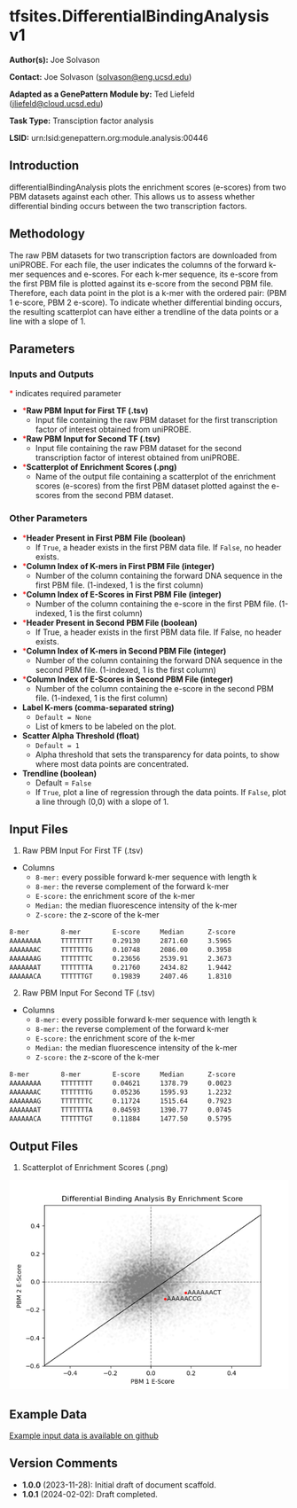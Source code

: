 # tfsites.DifferentialBindingAnalysis v1

**Author(s):** Joe Solvason  

**Contact:** Joe Solvason (solvason@eng.ucsd.edu)

**Adapted as a GenePattern Module by:** Ted Liefeld (jliefeld@cloud.ucsd.edu)

**Task Type:** Transciption factor analysis

**LSID:**  urn:lsid:genepattern.org:module.analysis:00446


## Introduction

differentialBindingAnalysis plots the enrichment scores (e-scores) from two PBM datasets against each other. This allows us to assess whether differential binding occurs between the two transcription factors. 


## Methodology

The raw PBM datasets for two transcription factors are downloaded from uniPROBE. For each file, the user indicates the columns of the forward k-mer sequences and e-scores. For each k-mer sequence, its e-score from the first PBM file is plotted against its e-score from the second PBM file. Therefore, each data point in the plot is a k-mer with the ordered pair: (PBM 1 e-score, PBM 2 e-score). To indicate whether differential binding occurs, the resulting scatterplot can have either a trendline of the data points or a line with a slope of 1. 

## Parameters

### Inputs and Outputs

<span style="color: red;">*</span> indicates required parameter

- <span style="color: red;">*</span>**Raw PBM Input for First TF (.tsv)**
    - Input file containing the raw PBM dataset for the first transcription factor of interest obtained from uniPROBE.
- <span style="color: red;">*</span>**Raw PBM Input for Second TF (.tsv)**
    - Input file containing the raw PBM dataset for the second transcription factor of interest obtained from uniPROBE.
- <span style="color: red;">*</span>**Scatterplot of Enrichment Scores (.png)**
    - Name of the output file containing a scatterplot of the enrichment scores (e-scores) from the first PBM dataset plotted against the e-scores from the second PBM dataset. 


### Other Parameters
- <span style="color: red;">*</span>**Header Present in First PBM File (boolean)**
    - If `True`, a header exists in the first PBM data file. If `False`, no header exists.
- <span style="color: red;">*</span>**Column Index of K-mers in First PBM File (integer)**
    - Number of the column containing the forward DNA sequence in the first PBM file. (1-indexed, 1 is the first column)
- <span style="color: red;">*</span>**Column Index of E-Scores in First PBM File (integer)**
    - Number of the column containing the e-score in the first PBM file. (1-indexed, 1 is the first column)
- <span style="color: red;">*</span>**Header Present in Second PBM File (boolean)**
    - If True, a header exists in the first PBM data file. If False, no header exists.
- <span style="color: red;">*</span>**Column Index of K-mers in Second PBM File (integer)**
    - Number of the column containing the forward DNA sequence in the second PBM file. (1-indexed, 1 is the first column)
- <span style="color: red;">*</span>**Column Index of E-Scores in Second PBM File (integer)**
    - Number of the column containing the e-score in the second PBM file. (1-indexed, 1 is the first column)
- **Label K-mers (comma-separated string)**
    - `Default = None`
    - List of kmers to be labeled on the plot.
- **Scatter Alpha Threshold (float)**
    - `Default = 1`
    - Alpha threshold that sets the transparency for data points, to show where most data points are concentrated.
- **Trendline (boolean)**
    - Default = `False`
    - If `True`, plot a line of regression through the data points. If `False`, plot a line through (0,0) with a slope of 1. 

## Input Files

1.  Raw PBM Input For First TF (.tsv)
- Columns
  - `8-mer:` every possible forward k-mer sequence with length k
  - `8-mer:` the reverse complement of the forward k-mer
  - `E-score:` the enrichment score of the k-mer
  - `Median:` the median fluorescence intensity of the k-mer
  - `Z-score:` the z-score of the k-mer

```
8-mer        8-mer        E-score     Median      Z-score
AAAAAAAA     TTTTTTTT     0.29130     2871.60     3.5965
AAAAAAAC     TTTTTTTG     0.10748     2086.00     0.3958
AAAAAAAG     TTTTTTTC     0.23656     2539.91     2.3673
AAAAAAAT     TTTTTTTA     0.21760     2434.82     1.9442
AAAAAACA     TTTTTTGT     0.19839     2407.46     1.8310
```

2.  Raw PBM Input For Second TF (.tsv)
- Columns
  - `8-mer:` every possible forward k-mer sequence with length k
  - `8-mer:` the reverse complement of the forward k-mer
  - `E-score:` the enrichment score of the k-mer
  - `Median:` the median fluorescence intensity of the k-mer
  - `Z-score:` the z-score of the k-mer

```
8-mer        8-mer        E-score     Median      Z-score
AAAAAAAA     TTTTTTTT     0.04621     1378.79     0.0023
AAAAAAAC     TTTTTTTG     0.05236     1595.93     1.2232
AAAAAAAG     TTTTTTTC     0.11724     1515.64     0.7923
AAAAAAAT     TTTTTTTA     0.04593     1390.77     0.0745
AAAAAACA     TTTTTTGT     0.11884     1477.50     0.5795
```
       
## Output Files

  1. Scatterplot of Enrichment Scores (.png)

   <img src="./02-output-ets-gata4-diff-analysis.png"/>
    
  
## Example Data

[Example input data is available on github](https://github.com/genepattern/tfsites.annotateTfSites/data)
    
    
## Version Comments

- **1.0.0** (2023-11-28): Initial draft of document scaffold.
- **1.0.1** (2024-02-02): Draft completed.
